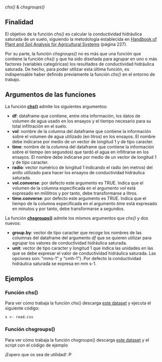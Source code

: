 *chs()* & *chsgroups()*

## Finalidad

El objetivo de la función *chs()* es calcular la conductividad hidráulica saturada de un suelo, siguiendo la metodología establecida en [Handbook of Plant and Soil Analysis for Agricultural Systems](https://zenodo.org/record/2553445) (página 227).

Por su parte, la función *chsgroups()* no es más que una función que contiene la función *chs()* y que ha sido diseñada para agrupar en uno o más factores (variables categóricas) los resultados de conductividad hidráulica saturada. De hecho, para poder utilizar esta última función, es indispensable haber definido previamente la función *chs()* en el entorno de trabajo.

## Argumentos de las funciones

La función [**chs()**](https://github.com/EfraCL/Conductividad_hidraulica/blob/main/Script_chs_chsgroups_functions.R) admite los siguientes argumentos:
- **df**: dataframe que contiene, entre otra información, los datos de volumen de agua usado en los ensayos y el tiempo necesario para su total infiltración en el suelo.
- **vol**: nombre de la columna del dataframe que contiene la información sobre el volumen de agua utilizado (en litros) en los ensayos. El nombre debe indicarse por medio de un vector de longitud 1 y de tipo caracter.
- **time**: nombre de la columna del dataframe que contiene la información sobre el tiempo (en segundos) que tardó el agua en infiltrarse en los ensayos. El nombre debe indicarse por medio de un vector de longitud 1 y de tipo caracter.
- **radio**: vector numérico de longitud 1 indicando el radio (en metros) del anillo utilizado para hacer los ensayos de conductividad hidráulica saturada.
- **vol.converse**: por defecto este argumento es TRUE. Indica que el volumen de la columna especificada en el argumento *vol* está expresado en mililitros y por tanto, debe transformarse a litros.
- **time.converse**: por defecto este argumento es TRUE. Indica que el tiempo de la columna especificada en el argumento *time* está expresado en minutos y por tanto, debe transformarse a segundos.

La función [**chsgroups()**](https://github.com/EfraCL/Conductividad_hidraulica/blob/main/Script_chs_chsgroups_functions.R) admite los mismos argumentos que *chs()* y dos nuevos:
- **group.by**: vector de tipo caracter que recoge los nombres de las columnas del dataframe del argumento *df* que se quieren utilizar para agrupar los valores de conductividad hidráulica saturada.
- **unit**: vector de tipo caracter y longitud 1 que indica las unidades en las que se debe expresar el valor de conductividad hidráulica saturada. Las opciones son: "mms-1" y "cmh-1"). Por defecto la conductividad hidráulica saturada se expresa en mm s-1.

## Ejemplos

### Función chs()
Para ver cómo trabaja la función chs() descarga [este dataset](https://github.com/EfraCL/Conductividad_hidraulica/blob/main/prueba_chs.csv) y ejecuta el siguiente código:

~~~~
x <- read.csv

~~~~

### Función chsgroups()
Para ver cómo trabaja la función chsgroups() descarga [este dataset](https://github.com/EfraCL/Conductividad_hidraulica/blob/main/prueba_chsgroups.csv) y el script con el código de ejemplo

¡Espero que os sea de utilidad! :P

